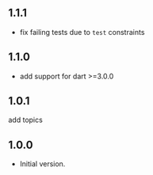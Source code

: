 ## 1.1.1

- fix failing tests due to `test` constraints

## 1.1.0

- add support for dart >=3.0.0

## 1.0.1

add topics

## 1.0.0

- Initial version.
